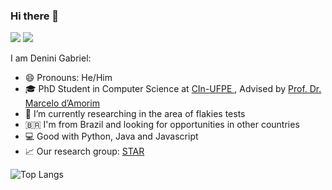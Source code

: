 ### Hi there 👋
[<img src="https://img.shields.io/badge/LinkedIn-0077B5?style=for-the-badge&logo=linkedin&logoColor=white">](https://www.linkedin.com/in/denini-gabriel-2000b715b/)
[<img src="https://img.shields.io/website?url=https%3A%2F%2Fdenini08.github.io%2F">](https://denini08.github.io/)

I am Denini Gabriel: <br>
- 😄 Pronouns: He/Him <br>
- 🎓 PhD Student in Computer Science at [CIn-UFPE ](https://cin.ufpe.br/), Advised by [Prof. Dr. Marcelo d’Amorim](https://cin.ufpe.br/~damorim/)
- 🔭 I’m currently researching in the area of flakies tests
- 🇧🇷 I'm from Brazil and looking for opportunities in other countries
- 💻 Good with Python, Java and Javascript
- 📈 Our research group: [STAR](https://github.com/STAR-RG/)

![Top Langs](https://github-readme-stats.vercel.app/api/top-langs/?username=ajinkya-sonawane&layout=compact)


<!--
**denini08/denini08** is a ✨ _special_ ✨ repository because its `README.md` (this file) appears on your GitHub profile.

Here are some ideas to get you started:

- 🔭 I’m currently working on ...
- 🌱 I’m currently learning ...
- 👯 I’m looking to collaborate on ...
- 🤔 I’m looking for help with ...
- 💬 Ask me about ...
- 📫 How to reach me: ...
- 😄 Pronouns: ...
- ⚡ Fun fact: ...
-->
